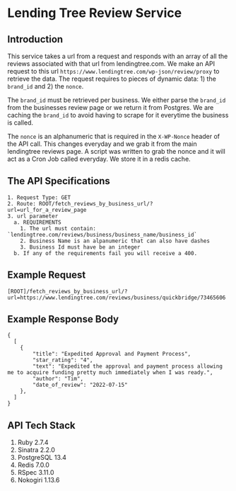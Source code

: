 # Lending Tree Review Service <br />

## Introduction <br />
This service takes a url from a request and responds with an array of all the reviews associated with that url from lendingtree.com. We make an API request to this url `https://www.lendingtree.com/wp-json/review/proxy` to retrieve the data. The request requires to pieces of dynamic data: 1) the `brand_id` and 2) the `nonce`. 

The `brand_id` must be retrieved per business. We either parse the `brand_id` from the businesses review page or we return it from Postgres. We are caching the `brand_id` to avoid having to scrape for it everytime the business is called.

The `nonce` is an alphanumeric that is required in the `X-WP-Nonce` header of the API call. This changes everyday and we grab it from the main lendingtree reviews page. A script was written to grab the nonce and it will act as a Cron Job called everyday. We store it in a redis cache.

## The API Specifications<br />
    1. Request Type: GET
    2. Route: ROOT/fetch_reviews_by_business_url/?url=url_for_a_review_page
    3. url parameter
      a. REQUIREMENTS
        1. The url must contain: `lendingtree.com/reviews/business/business_name/business_id`
        2. Business Name is an alpanumeric that can also have dashes
        3. Business Id must have be an integer
      b. If any of the requirements fail you will receive a 400.

## Example Request<br />
```
[ROOT]/fetch_reviews_by_business_url/?url=https://www.lendingtree.com/reviews/business/quickbridge/73465606
```

## Example Response Body<br />

```
{
  [
    {
        "title": "Expedited Approval and Payment Process",
        "star_rating": "4",
        "text": "Expedited the approval and payment process allowing me to acquire funding pretty much immediately when I was ready.",
        "author": "Tim",
        "date_of_review": "2022-07-15"
    },
  ]
}
```

## API Tech Stack<br />
1. Ruby 2.7.4<br />
2. Sinatra 2.2.0<br />
3. PostgreSQL 13.4<br />
5. Redis 7.0.0<br />
6. RSpec 3.11.0<br />
7. Nokogiri 1.13.6<br />